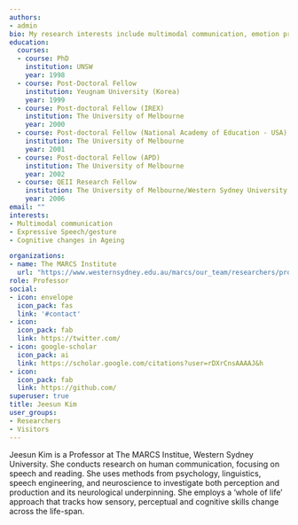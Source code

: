 ```yaml
---
authors:
- admin
bio: My research interests include multimodal communication, emotion production and perception, Life span and developmental change.
education:
  courses:
  - course: PhD
    institution: UNSW
    year: 1998
  - course: Post-Doctoral Fellow
    institution: Yeugnam University (Korea)
    year: 1999
  - course: Post‐doctoral Fellow (IREX)
    institution: The University of Melbourne
    year: 2000
  - course: Post‐doctoral Fellow (National Academy of Education - USA)
    institution: The University of Melbourne
    year: 2001
  - course: Post‐doctoral Fellow (APD)
    institution: The University of Melbourne
    year: 2002
  - course: QEII Research Fellow
    institution: The University of Melbourne/Western Sydney University
    year: 2006
email: ""
interests:
- Multimodal communication
- Expressive Speech/gesture
- Cognitive changes in Ageing

organizations:
- name: The MARCS Institute
  url: "https://www.westernsydney.edu.au/marcs/our_team/researchers/professor_jeesun_kim"
role: Professor
social:
- icon: envelope
  icon_pack: fas
  link: '#contact'
- icon: 
  icon_pack: fab
  link: https://twitter.com/
- icon: google-scholar
  icon_pack: ai
  link: https://scholar.google.com/citations?user=rDXrCnsAAAAJ&h
- icon: 
  icon_pack: fab
  link: https://github.com/
superuser: true
title: Jeesun Kim
user_groups:
- Researchers
- Visitors
---
```


Jeesun Kim is a Professor at The MARCS Institue, Western Sydney University. She conducts research on human communication, focusing on speech and reading. She uses methods from psychology, linguistics, speech engineering, and neuroscience to investigate both perception and production and its neurological underpinning. She employs a ‘whole of life’ approach that tracks how sensory, perceptual and cognitive skills change across the life-span.

